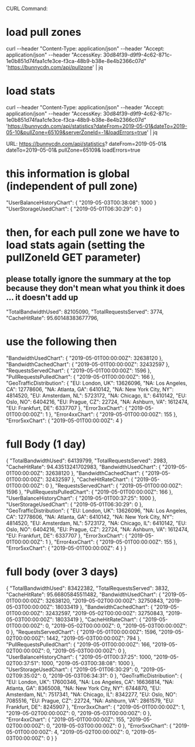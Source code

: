 
CURL Command:

# load pull zones
curl --header "Content-Type: application/json"      --header "Accept: application/json"      --header "AccessKey: 30d84f39-d9f9-4c62-871c-1e0b851d74faa1cfe3ce-f3ca-48b9-b38e-8e4b2366c07d"   'https://bunnycdn.com/api/pullzone' | jq

# load stats
curl --header "Content-Type: application/json"      --header "Accept: application/json"      --header "AccessKey: 30d84f39-d9f9-4c62-871c-1e0b851d74faa1cfe3ce-f3ca-48b9-b38e-8e4b2366c07d"   'https://bunnycdn.com/api/statistics?dateFrom=2019-05-01&dateTo=2019-05-10&pullZone=65109&serverZoneId=-1&loadErrors=true' | jq

URL:
https://bunnycdn.com/api/statistics?
  dateFrom=2019-05-01&
  dateTo=2019-05-01&
  pullZone=65109&
  loadErrors=true




# this information is global (independent of pull zone)
"UserBalanceHistoryChart": {
  "2019-05-03T00:38:08": 1000
}
"UserStorageUsedChart": {
   "2019-05-01T06:30:29": 0
}

# then, for each pull zone we have to load stats again (setting the pullZoneId GET parameter)

## please totally ignore the summary at the top because they don't mean what you think it does ... it doesn't add up
"TotalBandwidthUsed": 82105090,
"TotalRequestsServed": 3774,
"CacheHitRate": 95.60148383677796,

# use the following then
"BandwidthUsedChart": {
  "2019-05-01T00:00:00Z": 32638120
},
"BandwidthCachedChart": {
  "2019-05-01T00:00:00Z": 32432597
},
"RequestsServedChart": {
  "2019-05-01T00:00:00Z": 1596
},
"PullRequestsPulledChart": {
  "2019-05-01T00:00:00Z": 166
},
"GeoTrafficDistribution": {
  "EU: London, UK": 13626096,
  "NA: Los Angeles, CA": 12778606,
  "NA: Atlanta, GA": 6410142,
  "NA: New York City, NY": 4814520,
  "EU: Amsterdam, NL": 5723172,
  "NA: Chicago, IL": 6410142,
  "EU: Oslo, NO": 6404216,
  "EU: Prague, CZ": 22724,
  "NA: Ashburn, VA": 1612474,
  "EU: Frankfurt, DE": 6337707
},
"Error3xxChart": {
  "2019-05-01T00:00:00Z": 1
},
"Error4xxChart": {
  "2019-05-01T00:00:00Z": 155
},
"Error5xxChart": {
  "2019-05-01T00:00:00Z": 4
}


# full Body (1 day)
{
  "TotalBandwidthUsed": 64139799,
  "TotalRequestsServed": 2983,
  "CacheHitRate": 94.43513241702983,
  "BandwidthUsedChart": {
    "2019-05-01T00:00:00Z": 32638120
  },
  "BandwidthCachedChart": {
    "2019-05-01T00:00:00Z": 32432597
  },
  "CacheHitRateChart": {
    "2019-05-01T00:00:00Z": 0
  },
  "RequestsServedChart": {
    "2019-05-01T00:00:00Z": 1596
  },
  "PullRequestsPulledChart": {
    "2019-05-01T00:00:00Z": 166
  },
  "UserBalanceHistoryChart": {
    "2019-05-01T00:37:25": 1000
  },
  "UserStorageUsedChart": {
    "2019-05-01T06:30:29": 0
  },
  "GeoTrafficDistribution": {
    "EU: London, UK": 13626096,
    "NA: Los Angeles, CA": 12778606,
    "NA: Atlanta, GA": 6410142,
    "NA: New York City, NY": 4814520,
    "EU: Amsterdam, NL": 5723172,
    "NA: Chicago, IL": 6410142,
    "EU: Oslo, NO": 6404216,
    "EU: Prague, CZ": 22724,
    "NA: Ashburn, VA": 1612474,
    "EU: Frankfurt, DE": 6337707
  },
  "Error3xxChart": {
    "2019-05-01T00:00:00Z": 1
  },
  "Error4xxChart": {
    "2019-05-01T00:00:00Z": 155
  },
  "Error5xxChart": {
    "2019-05-01T00:00:00Z": 4
  }
}

# full body (over 3 days)
{
  "TotalBandwidthUsed": 83422382,
  "TotalRequestsServed": 3832,
  "CacheHitRate": 95.66805845511482,
  "BandwidthUsedChart": {
    "2019-05-01T00:00:00Z": 32638120,
    "2019-05-02T00:00:00Z": 32750843,
    "2019-05-03T00:00:00Z": 18033419
  },
  "BandwidthCachedChart": {
    "2019-05-01T00:00:00Z": 32432597,
    "2019-05-02T00:00:00Z": 32750843,
    "2019-05-03T00:00:00Z": 18033419
  },
  "CacheHitRateChart": {
    "2019-05-01T00:00:00Z": 0,
    "2019-05-02T00:00:00Z": 0,
    "2019-05-03T00:00:00Z": 0
  },
  "RequestsServedChart": {
    "2019-05-01T00:00:00Z": 1596,
    "2019-05-02T00:00:00Z": 1442,
    "2019-05-03T00:00:00Z": 794
  },
  "PullRequestsPulledChart": {
    "2019-05-01T00:00:00Z": 166,
    "2019-05-02T00:00:00Z": 0,
    "2019-05-03T00:00:00Z": 0
  },
  "UserBalanceHistoryChart": {
    "2019-05-01T00:37:25": 1000,
    "2019-05-02T00:37:51": 1000,
    "2019-05-03T00:38:08": 1000
  },
  "UserStorageUsedChart": {
    "2019-05-01T06:30:29": 0,
    "2019-05-02T09:35:02": 0,
    "2019-05-03T06:34:31": 0
  },
  "GeoTrafficDistribution": {
    "EU: London, UK": 17600346,
    "NA: Los Angeles, CA": 16636814,
    "NA: Atlanta, GA": 8365008,
    "NA: New York City, NY": 6744870,
    "EU: Amsterdam, NL": 7517341,
    "NA: Chicago, IL": 8342277,
    "EU: Oslo, NO": 7085516,
    "EU: Prague, CZ": 22724,
    "NA: Ashburn, VA": 2861579,
    "EU: Frankfurt, DE": 8245907
  },
  "Error3xxChart": {
    "2019-05-01T00:00:00Z": 1,
    "2019-05-02T00:00:00Z": 0,
    "2019-05-03T00:00:00Z": 0
  },
  "Error4xxChart": {
    "2019-05-01T00:00:00Z": 155,
    "2019-05-02T00:00:00Z": 0,
    "2019-05-03T00:00:00Z": 0
  },
  "Error5xxChart": {
    "2019-05-01T00:00:00Z": 4,
    "2019-05-02T00:00:00Z": 0,
    "2019-05-03T00:00:00Z": 0
  }
}

